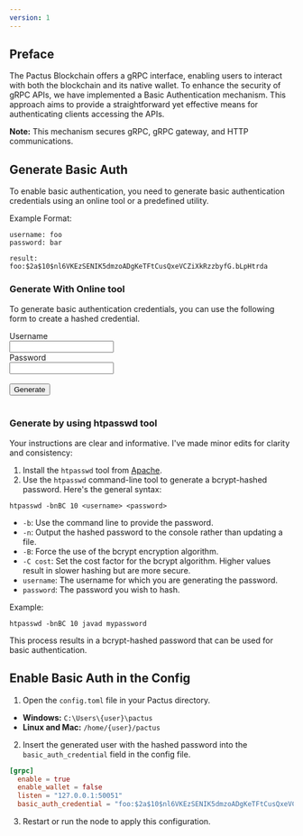 ```yaml
---
version: 1
---
```


## Preface

The Pactus Blockchain offers a gRPC interface, enabling users to interact with both the blockchain 
and its native wallet. To enhance the security of gRPC APIs, we have implemented a Basic Authentication 
mechanism. This approach aims to provide a straightforward yet effective means for authenticating clients accessing the APIs.

**Note:** This mechanism secures gRPC, gRPC gateway, and HTTP communications.

## Generate Basic Auth

To enable basic authentication, you need to generate basic authentication credentials using an online tool or a predefined utility.

Example Format:

```
username: foo
password: bar

result: foo:$2a$10$nl6VKEzSENIK5dmzoADgKeTFtCusQxeVCZiXkRzzbyfG.bLpHtrda
```

### Generate With Online tool

To generate basic authentication credentials, you can use the following form to create a hashed credential.

<script src="https://cdnjs.cloudflare.com/ajax/libs/bcryptjs/2.4.3/bcrypt.min.js" integrity="sha512-DNI/FJdkfyeuPUal7lDkRVg0mFY2n4IZJJYqPbQWLL0COxLi6G6nmf5gr1vW1Bd4wYC09hOvZVsSclfXxUTU/w==" crossorigin="anonymous" referrerpolicy="no-referrer"></script>
<script>
      function generateHtpasswd() {
        var username = document.getElementById("username").value;
        var password = document.getElementById("password").value;
        var bcrypt = dcodeIO.bcrypt;
        // Generate salt
        var salt = bcrypt.genSaltSync(10);

        // Hash the password
        var hash = bcrypt.hashSync(password, salt);

        // Output the htpasswd format
        var htpasswd = username + ":" + hash;
        document.getElementById("output").innerHTML =
          "<pre>" + htpasswd + "</pre>";
      }
</script>

<form id="passwdForm">
  <label for="username">Username</label><br />
  <input type="text" id="username" name="username" /><br />
  <label for="password">Password</label><br />
  <input type="password" id="password" name="password" /><br /><br />
  <button type="button" onclick="generateHtpasswd()">
    Generate
  </button>
<br>
<br>
<p id="output"></p>
</form>

### Generate by using htpasswd tool

Your instructions are clear and informative. I've made minor edits for clarity and consistency:

1. Install the `htpasswd` tool from [Apache](https://httpd.apache.org/docs/2.4/programs/htpasswd.html).
2. Use the `htpasswd` command-line tool to generate a bcrypt-hashed password. Here's the general syntax:

```shell
htpasswd -bnBC 10 <username> <password>
```

- `-b`: Use the command line to provide the password.
- `-n`: Output the hashed password to the console rather than updating a file.
- `-B`: Force the use of the bcrypt encryption algorithm.
- `-C cost`: Set the cost factor for the bcrypt algorithm. Higher values result in slower hashing but are more secure.
- `username`: The username for which you are generating the password.
- `password`: The password you wish to hash.

Example:

```shell
htpasswd -bnBC 10 javad mypassword
```

This process results in a bcrypt-hashed password that can be used for basic authentication.

## Enable Basic Auth in the Config

1. Open the `config.toml` file in your Pactus directory.

  - **Windows:** `C:\Users\{user}\pactus`
  - **Linux and Mac:** `/home/{user}/pactus`

2. Insert the generated user with the hashed password into the `basic_auth_credential` field in the config file.

```toml
[grpc]
  enable = true
  enable_wallet = false
  listen = "127.0.0.1:50051"
  basic_auth_credential = "foo:$2a$10$nl6VKEzSENIK5dmzoADgKeTFtCusQxeVCZiXkRzzbyfG.bLpHtrda"
```

3. Restart or run the node to apply this configuration.
